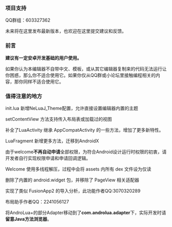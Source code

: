 ### 项目支持

QQ群组：603327362

未来将在这里发布最新版本，也欢迎在这里提交建议和反馈。

### 前言

**建议有一定安卓开发基础的用户使用。**

如果你认为本编辑器不自带中文、模板，或从其它编辑器复制来的代码无法运行让你困惑，那么你不适合使用它。如果你仅从QQ群或小论坛里接触编程相关的内容，那你同样不适合使用它。

### 值得注意的地方

init.lua 新增NeLuaJ_Theme配置，允许直接设置编辑器内置的主题

setContentView 方法支持传入布局表或加载过的视图

补全了LuaActivity 继承 AppCompatActivity 的一些方法，增加了更多新特性。

LuaFragment 新增更多方法，迁移到AndroidX

由于welcome**不再自动申请**全部权限，为符合Android设计运行时权限的初衷，请开发者自行实现权限申请和申请回调逻辑。

Welcome 使用多线程解压，过程中会将 assets 内所有 dex 文件设为仅读

删除了内置的 android.widget 包，并移除了 PageView 相关适配器

实现了类似 FusionApp2 的导入分析，此功能作者QQ:3070320289

布局助手作者QQ：2241056127

将AndroLua+的部分Adapter移动到了**com.androlua.adapter**下，实际开发时请**留意Java方法浏览器**。